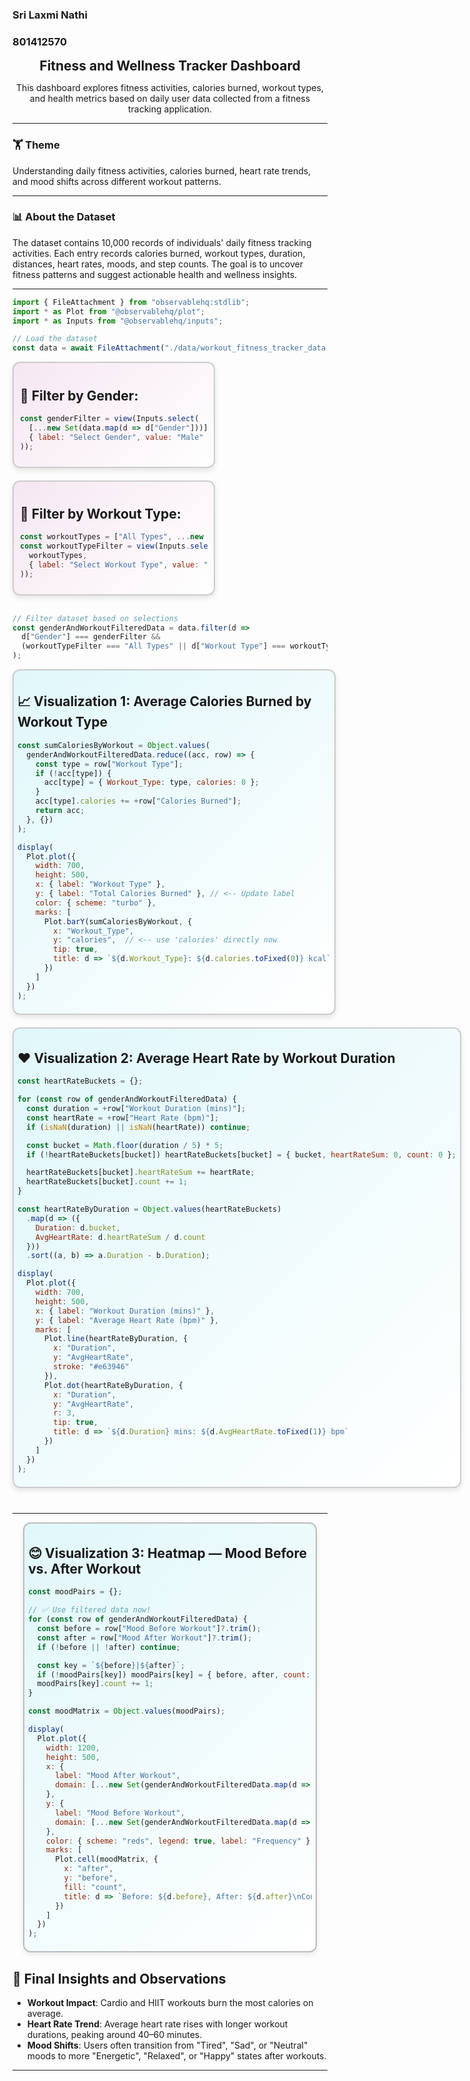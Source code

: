 <div>
  <h3>Sri Laxmi Nathi</h3>
  <h3>801412570</h3>
</div>

<div style="text-align: center; max-width: 800px; margin: 0 auto;">
  <h2 style="margin: 10px 0;">Fitness and Wellness Tracker Dashboard</h2>
  <p>This dashboard explores fitness activities, calories burned, workout types, and health metrics based on daily user data collected from a fitness tracking application.</p>
</div>

---

### 🏋️ Theme
Understanding daily fitness activities, calories burned, heart rate trends, and mood shifts across different workout patterns.

---

### 📊 About the Dataset
The dataset contains 10,000 records of individuals' daily fitness tracking activities. Each entry records calories burned, workout types, duration, distances, heart rates, moods, and step counts. The goal is to uncover fitness patterns and suggest actionable health and wellness insights.

---

<style>
  .viz-grid {
    display: flex;
    flex-wrap: wrap;
    justify-content: space-between;
    gap: 20px;
    margin-bottom: 40px;
  }

  .viz-half {
    flex: 1 1 40%;
    padding: 6px;
    border: 2px solid #ccc;
    border-radius: 12px;
    background: linear-gradient(135deg, #e0f7fa, #ffffff); /* 🌟 nice blueish gradient */
    box-shadow: 0 4px 8px rgba(0, 0, 0, 0.1); /* soft shadow */
  }

  .viz-full {
  padding: 6px;
  border: 2px solid #bbb;
  border-radius: 12px;
  background: linear-gradient(135deg, #e0f7fa, #ffffff);
  box-shadow: 0 4px 8px rgba(0, 0, 0, 0.08);
  margin-bottom: 20px;
  max-width: 90%;   /* optional: shrink full width box slightly */
  margin-left: auto;
  margin-right: auto;
  }

  .filter-grid {
    display: flex;
    flex-wrap: wrap;
    gap: 20px;
    margin-bottom: 30px;
  }

  .filter-box {
    padding: 10px;
    border: 2px solid #ccc;
    border-radius: 12px;
    background: linear-gradient(135deg,rgb(246, 231, 242), #ffffff); /* 🌟 light purple gradient */
    box-shadow: 0 4px 8px rgba(0, 0, 0, 0.1);
    width: 300px;
  }
</style>

```js
import { FileAttachment } from "observablehq:stdlib";
import * as Plot from "@observablehq/plot";
import * as Inputs from "@observablehq/inputs";

// Load the dataset
const data = await FileAttachment("./data/workout_fitness_tracker_data.csv").csv({ typed: true });
```
<div class="filter-grid"> <div class="filter-box">

## 🔘 Filter by Gender:
```js
const genderFilter = view(Inputs.select(
  [...new Set(data.map(d => d["Gender"]))],
  { label: "Select Gender", value: "Male" }
));
```
</div> <div class="filter-box">

## 🔘 Filter by Workout Type:
```js
const workoutTypes = ["All Types", ...new Set(data.map(d => d["Workout Type"]))];
const workoutTypeFilter = view(Inputs.select(
  workoutTypes,
  { label: "Select Workout Type", value: "All Types" }
));
```
</div>
</div>

```js
// Filter dataset based on selections
const genderAndWorkoutFilteredData = data.filter(d =>
  d["Gender"] === genderFilter &&
  (workoutTypeFilter === "All Types" || d["Workout Type"] === workoutTypeFilter)
);
```
<div class="viz-grid"> 
<div class="viz-half">


## 📈 Visualization 1: Average Calories Burned by Workout Type

```js
const sumCaloriesByWorkout = Object.values(
  genderAndWorkoutFilteredData.reduce((acc, row) => {
    const type = row["Workout Type"];
    if (!acc[type]) {
      acc[type] = { Workout_Type: type, calories: 0 };
    }
    acc[type].calories += +row["Calories Burned"];
    return acc;
  }, {})
);
```

```js
display(
  Plot.plot({
    width: 700,
    height: 500,
    x: { label: "Workout Type" },
    y: { label: "Total Calories Burned" }, // <-- Update label
    color: { scheme: "turbo" },
    marks: [
      Plot.barY(sumCaloriesByWorkout, {
        x: "Workout_Type",
        y: "calories",  // <-- use 'calories' directly now
        tip: true,
        title: d => `${d.Workout_Type}: ${d.calories.toFixed(0)} kcal`
      })
    ]
  })
);
```


</div>

<div class="viz-half">

## ❤️ Visualization 2: Average Heart Rate by Workout Duration

```js
const heartRateBuckets = {};

for (const row of genderAndWorkoutFilteredData) {
  const duration = +row["Workout Duration (mins)"];
  const heartRate = +row["Heart Rate (bpm)"];
  if (isNaN(duration) || isNaN(heartRate)) continue;

  const bucket = Math.floor(duration / 5) * 5;
  if (!heartRateBuckets[bucket]) heartRateBuckets[bucket] = { bucket, heartRateSum: 0, count: 0 };

  heartRateBuckets[bucket].heartRateSum += heartRate;
  heartRateBuckets[bucket].count += 1;
}

const heartRateByDuration = Object.values(heartRateBuckets)
  .map(d => ({
    Duration: d.bucket,
    AvgHeartRate: d.heartRateSum / d.count
  }))
  .sort((a, b) => a.Duration - b.Duration);
```

```js
display(
  Plot.plot({
    width: 700,
    height: 500,
    x: { label: "Workout Duration (mins)" },
    y: { label: "Average Heart Rate (bpm)" },
    marks: [
      Plot.line(heartRateByDuration, {
        x: "Duration",
        y: "AvgHeartRate",
        stroke: "#e63946"
      }),
      Plot.dot(heartRateByDuration, {
        x: "Duration",
        y: "AvgHeartRate",
        r: 3,
        tip: true,
        title: d => `${d.Duration} mins: ${d.AvgHeartRate.toFixed(1)} bpm`
      })
    ]
  })
);
```

</div>

</div>

---

<div class="viz-full">

<div>

## 😊 Visualization 3: Heatmap — Mood Before vs. After Workout

```js
const moodPairs = {};

// ✅ Use filtered data now!
for (const row of genderAndWorkoutFilteredData) {
  const before = row["Mood Before Workout"]?.trim();
  const after = row["Mood After Workout"]?.trim();
  if (!before || !after) continue;

  const key = `${before}|${after}`;
  if (!moodPairs[key]) moodPairs[key] = { before, after, count: 0 };
  moodPairs[key].count += 1;
}

const moodMatrix = Object.values(moodPairs);
```

```js
display(
  Plot.plot({
    width: 1200,
    height: 500,
    x: {
      label: "Mood After Workout",
      domain: [...new Set(genderAndWorkoutFilteredData.map(d => d["Mood After Workout"]))].sort()
    },
    y: {
      label: "Mood Before Workout",
      domain: [...new Set(genderAndWorkoutFilteredData.map(d => d["Mood Before Workout"]))].sort().reverse()
    },
    color: { scheme: "reds", legend: true, label: "Frequency" },
    marks: [
      Plot.cell(moodMatrix, {
        x: "after",
        y: "before",
        fill: "count",
        title: d => `Before: ${d.before}, After: ${d.after}\nCount: ${d.count}`
      })
    ]
  })
);

```

</div>


</div>


## 📝 Final Insights and Observations

- **Workout Impact**: Cardio and HIIT workouts burn the most calories on average.
- **Heart Rate Trend**: Average heart rate rises with longer workout durations, peaking around 40–60 minutes.
- **Mood Shifts**: Users often transition from "Tired", "Sad", or "Neutral" moods to more "Energetic", "Relaxed", or "Happy" states after workouts.

---
